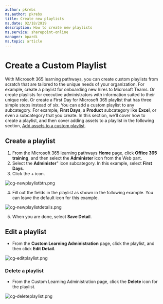 ```yaml
---
author: pkrebs
ms.author: pkrebs
title: Create new playlists
ms.date: 02/18/2019
description: How to create new playlists
ms.service: sharepoint-online
manager: bpardi
ms.topic: article
---
```


# Create a Custom Playlist

With Microsoft 365 learning pathways, you can create custom playlists from scratch that are tailored to the unique needs of your organization. For example, create a playlist for onboarding new hires to Microsoft Teams. Or create playlists for executive administrators with information suited to their unique role. Or create a First Day for Microsoft 365 playlist that has three simple steps instead of six. You can add a custom playlist to any subcategory. For example, **First Days**, a **Product** subcategory like **Excel**, or even a subcategory that you create. In this section, we’ll cover how to create a playlist, and then cover adding assets to a playlist in the following section, [Add assets to a custom playlist](custom_addassets.md).

## Create a playlist 

1. From the Microsoft 365 learning pathways **Home** page, click **Office 365 training**, and then select the **Administer** icon from the Web part. 
2. Select the **Administer**" icon  subcategory. In this example, select **First Days**.  
3. Click the + icon.  

![cg-newplaylistbtn.png](media/cg-newplaylistbtn.png)

4.	Fill out the fields in the playlist as shown in the following example. You can leave the default icon for this example. 

![cg-newplaylistdetails.png](media/cg-newplaylistdetails.png)

5.	When you are done, select **Save Detail**. 

## Edit a playlist

- From the **Custom Learning Administration** page, click the playlist, and then click **Edit Detail**.  

![cg-editplaylist.png](media/cg-editplaylist.png)

### Delete a playlist

- From the Custom Learning Administration page, click the **Delete** icon for the playlist.  

![cg-deleteplaylist.png](media/cg-deleteplaylist.png)
